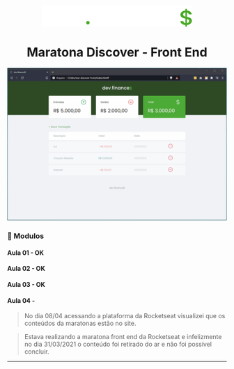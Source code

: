 <div align="center">
    <img src="assets/logo.svg">
    <h1>Maratona Discover - Front End</h1>
</div>

<div align="center">
    <img src="assets/site.gif">
</div>


### :memo: Modulos

#### Aula 01 - OK
#### Aula 02 - OK
#### Aula 03 - OK
#### Aula 04 - 

> No dia 08/04 acessando a plataforma da Rocketseat visualizei que os conteúdos da maratonas estão no site.

> Estava realizando a maratona front end da Rocketseat e infelizmente no dia 31/03/2021 o conteúdo foi retirado do ar e não foi possível concluir.

<hr>